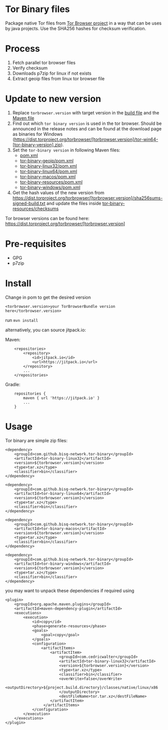 # Tor Binary files

Package native Tor files from [Tor Browser project](https://www.torproject.org/) in a way that can be uses by java projects. Use the SHA256 hashes for checksum verification.

# Process

1. Fetch parallel tor browser files
2. Verify checksum
3. Downloads p7zip for linux if not exists
4. Extract geoip files from linux tor browser file

# Update to new version

1. Replace `torbrowser.version` with target version in the [build file](build.xml) and the [Maven file](pom.xml)
2. Find out which `tor binary version` is used in the tor browser. Should be announced in the release notes and can be found at the download page as binaries for Windows (https://dist.torproject.org/torbrowser/[torbrowser.version]/tor-win64-[tor-binary-version].zip).
3. Set the `tor-binary version` in following Maven files:
   - [pom.xml](pom.xml)
   - [tor-binary-geoip/pom.xml](tor-binary-geoip/pom.xml)
   - [tor-binary-linux32/pom.xml](tor-binary-linux32/pom.xml)
   - [tor-binary-linux64/pom.xml](tor-binary-linux64/pom.xml)
   - [tor-binary-macos/pom.xml](tor-binary-macos/pom.xml)
   - [tor-binary-resources/pom.xml](tor-binary-resources/pom.xml)
   - [tor-binary-windows/pom.xml](tor-binary-windows/pom.xml)
4. Get the hash values of the new version from https://dist.torproject.org/torbrowser/[torbrowser.version]/sha256sums-signed-build.txt and update the files inside [tor-binary-resources/checksums](tor-binary-resources/checksums)

Tor browser versions can be found here: https://dist.torproject.org/torbrowser/[torbrowser.version]

# Pre-requisites

- GPG
- p7zip


# Install
Change in pom to get the desired version

```<torbrowser.version>your TorBrowserBundle version here</torbrowser.version>```

run ```mvn install```

alternatively, you can source jitpack.io:

Maven:
```
    <repositories>
        <repository>
            <id>jitpack.io</id>
            <url>https://jitpack.io</url>
        </repository>
        ...
    </repositories>
```

Gradle:
```
    repositories {
        maven { url 'https://jitpack.io' }
        ...
    }
```


# Usage

Tor binary are simple zip files:

```
<dependency>
    <groupId>com.github.bisq-network.tor-binary</groupId>
    <artifactId>tor-binary-linux32</artifactId>
    <version>${torbrowser.version}</version>
    <type>tar.xz</type>
    <classifier>bin</classifier>
</dependency>
```
```
<dependency>
    <groupId>com.github.bisq-network.tor-binary</groupId>
    <artifactId>tor-binary-linux64</artifactId>
    <version>${torbrowser.version}</version>
    <type>tar.xz</type>
    <classifier>bin</classifier>
</dependency>
```
```
<dependency>
    <groupId>com.github.bisq-network.tor-binary</groupId>
    <artifactId>tor-binary-macos</artifactId>
    <version>${torbrowser.version}</version>
    <type>tar.xz</type>
    <classifier>bin</classifier>
</dependency>
```
```
<dependency>
    <groupId>com.github.bisq-network.tor-binary</groupId>
    <artifactId>tor-binary-windows</artifactId>
    <version>${torbrowser.version}</version>
    <type>tar.xz</type>
    <classifier>bin</classifier>
</dependency>
```

you may want to unpack these dependencies if required using
```
<plugin>
    <groupId>org.apache.maven.plugins</groupId>
    <artifactId>maven-dependency-plugin</artifactId>
    <executions>
        <execution>
            <id>copy</id>
            <phase>generate-resources</phase>
            <goals>
                <goal>copy</goal>
            </goals>
            <configuration>
                <artifactItems>
                    <artifactItem>
                        <groupId>com.cedricwalter</groupId>
                        <artifactId>tor-binary-linux32</artifactId>
                        <version>${torbrowser.version}</version>
                        <type>tar.xz</type>
                        <classifier>bin</classifier>
                        <overWrite>false</overWrite>
                        <outputDirectory>${project.build.directory}/classes/native/linux/x86
                        </outputDirectory>
                        <destFileName>tor.tar.xz</destFileName>
                    </artifactItem>
                 </artifactItems>
            </configuration>
        </execution>
    </executions>
</plugin>
```
